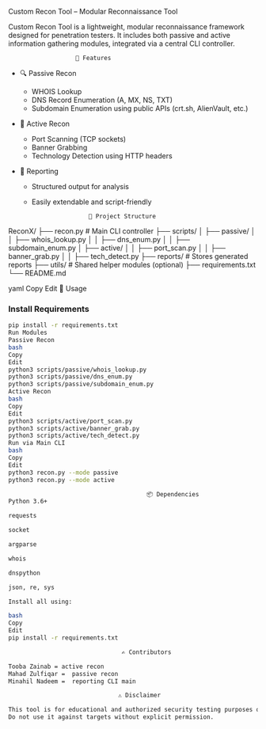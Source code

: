 Custom Recon Tool – Modular Reconnaissance Tool

Custom Recon Tool is a lightweight, modular reconnaissance framework designed for penetration testers. It includes both passive and active information gathering modules, integrated via a central CLI controller.



                       🧠 Features

- 🔍 Passive Recon
  - WHOIS Lookup
  - DNS Record Enumeration (A, MX, NS, TXT)
  - Subdomain Enumeration using public APIs (crt.sh, AlienVault, etc.)

- 🔧 Active Recon
  - Port Scanning (TCP sockets)
  - Banner Grabbing
  - Technology Detection using HTTP headers

- 📄 Reporting
  - Structured output for analysis
  - Easily extendable and script-friendly

                        📁 Project Structure

ReconX/
├── recon.py # Main CLI controller
├── scripts/
│ ├── passive/
│ │ ├── whois_lookup.py
│ │ ├── dns_enum.py
│ │ ├── subdomain_enum.py
│ ├── active/
│ │ ├── port_scan.py
│ │ ├── banner_grab.py
│ │ ├── tech_detect.py
├── reports/ # Stores generated reports
├── utils/ # Shared helper modules (optional)
├── requirements.txt
└── README.md

yaml
Copy
Edit
                               🚀 Usage

### Install Requirements
```bash
pip install -r requirements.txt
Run Modules
Passive Recon
bash
Copy
Edit
python3 scripts/passive/whois_lookup.py
python3 scripts/passive/dns_enum.py
python3 scripts/passive/subdomain_enum.py
Active Recon
bash
Copy
Edit
python3 scripts/active/port_scan.py
python3 scripts/active/banner_grab.py
python3 scripts/active/tech_detect.py
Run via Main CLI
bash
Copy
Edit
python3 recon.py --mode passive
python3 recon.py --mode active

                                       📦 Dependencies
Python 3.6+

requests

socket

argparse

whois

dnspython

json, re, sys

Install all using:

bash
Copy
Edit
pip install -r requirements.txt

                                ✍️ Contributors

Tooba Zainab = active recon
Mahad Zulfiqar =  passive recon
Minahil Nadeem =  reporting CLI main

                               ⚠️ Disclaimer

This tool is for educational and authorized security testing purposes only.
Do not use it against targets without explicit permission.

